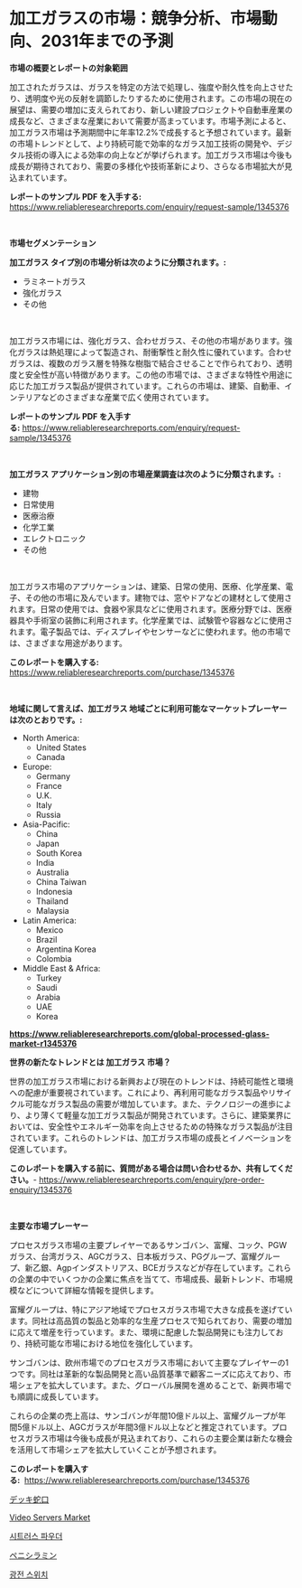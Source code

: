 <p><h1>加工ガラスの市場：競争分析、市場動向、2031年までの予測</h1></p><p><strong>市場の概要とレポートの対象範囲</strong></p>
<p><p>加工されたガラスは、ガラスを特定の方法で処理し、強度や耐久性を向上させたり、透明度や光の反射を調節したりするために使用されます。この市場の現在の展望は、需要の増加に支えられており、新しい建設プロジェクトや自動車産業の成長など、さまざまな産業において需要が高まっています。市場予測によると、加工ガラス市場は予測期間中に年率12.2%で成長すると予想されています。最新の市場トレンドとして、より持続可能で効率的なガラス加工技術の開発や、デジタル技術の導入による効率の向上などが挙げられます。加工ガラス市場は今後も成長が期待されており、需要の多様化や技術革新により、さらなる市場拡大が見込まれています。</p></p>
<p><strong>レポートのサンプル PDF を入手する:</strong> <a href="https://www.reliableresearchreports.com/enquiry/request-sample/1345376">https://www.reliableresearchreports.com/enquiry/request-sample/1345376</a></p>
<p>&nbsp;</p>
<p><strong>市場セグメンテーション</strong></p>
<p><strong>加工ガラス タイプ別の市場分析は次のように分類されます。:</strong></p>
<p><ul><li>ラミネートガラス</li><li>強化ガラス</li><li>その他</li></ul></p>
<p>&nbsp;</p>
<p><p>加工ガラス市場には、強化ガラス、合わせガラス、その他の市場があります。強化ガラスは熱処理によって製造され、耐衝撃性と耐久性に優れています。合わせガラスは、複数のガラス層を特殊な樹脂で結合させることで作られており、透明度と安全性が高い特徴があります。この他の市場では、さまざまな特性や用途に応じた加工ガラス製品が提供されています。これらの市場は、建築、自動車、インテリアなどのさまざまな産業で広く使用されています。</p></p>
<p><strong>レポートのサンプル PDF を入手する:</strong>&nbsp;<a href="https://www.reliableresearchreports.com/enquiry/request-sample/1345376">https://www.reliableresearchreports.com/enquiry/request-sample/1345376</a></p>
<p>&nbsp;</p>
<p><strong> 加工ガラス アプリケーション別の市場産業調査は次のように分類されます。:</strong></p>
<p><ul><li>建物</li><li>日常使用</li><li>医療治療</li><li>化学工業</li><li>エレクトロニック</li><li>その他</li></ul></p>
<p>&nbsp;</p>
<p><p>加工ガラス市場のアプリケーションは、建築、日常の使用、医療、化学産業、電子、その他の市場に及んでいます。建物では、窓やドアなどの建材として使用されます。日常の使用では、食器や家具などに使用されます。医療分野では、医療器具や手術室の装飾に利用されます。化学産業では、試験管や容器などに使用されます。電子製品では、ディスプレイやセンサーなどに使われます。他の市場では、さまざまな用途があります。</p></p>
<p><strong>このレポートを購入する:</strong>&nbsp; <a href="https://www.reliableresearchreports.com/purchase/1345376">https://www.reliableresearchreports.com/purchase/1345376</a></p>
<p>&nbsp;</p>
<p><strong>地域に関して言えば、加工ガラス 地域ごとに利用可能なマーケットプレーヤーは次のとおりです。:</strong></p>
<p><ul>
    <li>
        North America:
        <ul>
            <li>United States</li>
            <li>Canada</li>
        </ul>
    </li>
    <li>
        Europe:
        <ul>
            <li>Germany</li>
            <li>France</li>
            <li>U.K.</li>
            <li>Italy</li>
            <li>Russia</li>
        </ul>
    </li>
    <li>
        Asia-Pacific:
        <ul>
            <li>China</li>
            <li>Japan</li>
            <li>South Korea</li>
            <li>India</li>
            <li>Australia</li>
            <li>China Taiwan</li>
            <li>Indonesia</li>
            <li>Thailand</li>
            <li>Malaysia</li>
        </ul>
    </li>
    <li>
        Latin America:
        <ul>
            <li>Mexico</li>
            <li>Brazil</li>
            <li>Argentina Korea</li>
            <li>Colombia</li>
        </ul>
    </li>
    <li>
        Middle East & Africa:
        <ul>
            <li>Turkey</li>
            <li>Saudi</li>
            <li>Arabia</li>
            <li>UAE</li>
            <li>Korea</li>
        </ul>
    </li>
    </ul></p>
<p><strong><a href="https://www.reliableresearchreports.com/global-processed-glass-market-r1345376">https://www.reliableresearchreports.com/global-processed-glass-market-r1345376</a></strong>&nbsp;</p>
<p><strong>世界の新たなトレンドとは 加工ガラス 市場？</strong></p>
<p><p>世界の加工ガラス市場における新興および現在のトレンドは、持続可能性と環境への配慮が重要視されています。これにより、再利用可能なガラス製品やリサイクル可能なガラス製品の需要が増加しています。また、テクノロジーの進歩により、より薄くて軽量な加工ガラス製品が開発されています。さらに、建築業界においては、安全性やエネルギー効率を向上させるための特殊なガラス製品が注目されています。これらのトレンドは、加工ガラス市場の成長とイノベーションを促進しています。</p></p>
<p><strong>このレポートを購入する前に、質問がある場合は問い合わせるか、共有してください。</strong>- <a href="https://www.reliableresearchreports.com/enquiry/pre-order-enquiry/1345376">https://www.reliableresearchreports.com/enquiry/pre-order-enquiry/1345376</a></p>
<p>&nbsp;</p>
<p><strong>主要な市場プレーヤー</strong></p>
<p><p>プロセスガラス市場の主要プレイヤーであるサンゴバン、富耀、コック、PGWガラス、台湾ガラス、AGCガラス、日本板ガラス、PGグループ、富耀グループ、新乙銀、Agpインダストリアス、BCEガラスなどが存在しています。これらの企業の中でいくつかの企業に焦点を当てて、市場成長、最新トレンド、市場規模などについて詳細な情報を提供します。</p><p>富耀グループは、特にアジア地域でプロセスガラス市場で大きな成長を遂げています。同社は高品質の製品と効率的な生産プロセスで知られており、需要の増加に応えて増産を行っています。また、環境に配慮した製品開発にも注力しており、持続可能な市場における地位を強化しています。</p><p>サンゴバンは、欧州市場でのプロセスガラス市場において主要なプレイヤーの1つです。同社は革新的な製品開発と高い品質基準で顧客ニーズに応えており、市場シェアを拡大しています。また、グローバル展開を進めることで、新興市場でも順調に成長しています。</p><p>これらの企業の売上高は、サンゴバンが年間10億ドル以上、富耀グループが年間5億ドル以上、AGCガラスが年間3億ドル以上などと推定されています。プロセスガラス市場は今後も成長が見込まれており、これらの主要企業は新たな機会を活用して市場シェアを拡大していくことが予想されます。</p></p>
<p><strong>このレポートを購入する:</strong>&nbsp;&nbsp;<a href="https://www.reliableresearchreports.com/purchase/1345376">https://www.reliableresearchreports.com/purchase/1345376</a></p>
<p><p><a href="https://medium.com/@cielostamm/%E3%83%87%E3%83%83%E3%82%AD%E8%9B%87%E5%8F%A3%E5%B8%82%E5%A0%B4-%E5%B8%82%E5%A0%B4cagr-%E5%B8%82%E5%A0%B4%E3%83%88%E3%83%AC%E3%83%B3%E3%83%89-%E3%81%8A%E3%82%88%E3%81%B3%E6%88%90%E9%95%B7%E6%88%A6%E7%95%A5%E3%81%AB%E5%AF%BE%E3%81%99%E3%82%8B%E6%B4%9E%E5%AF%9F-a805fe435826">デッキ蛇口</a></p><p><a href="https://github.com/mauripalmi/Market-Research-Report-List-2/blob/main/video-servers-market.md">Video Servers Market</a></p><p><a href="https://github.com/vs019sa3m8x/Market-Research-Report-List-1/blob/main/634544818498.md">시트러스 파우더</a></p><p><a href="https://github.com/DonaldShaw1965/Market-Research-Report-List-1/blob/main/763884220249.md">ペニシラミン</a></p><p><a href="https://medium.com/@kelvinfeenrey98677/%ED%8F%AC%ED%86%A0%EC%A0%84%EA%B8%B0-%EC%8A%A4%EC%9C%84%EC%B9%98-%EC%8B%9C%EC%9E%A5-%EA%B2%BD%EC%9F%81-%EB%B6%84%EC%84%9D-%EC%8B%9C%EC%9E%A5-%ED%8A%B8%EB%A0%8C%EB%93%9C-%EB%B0%8F-2031%EB%85%84%EA%B9%8C%EC%A7%80%EC%9D%98-%EC%98%88%EC%B8%A1-9917b5b2cdaf">광전 스위치</a></p></p>